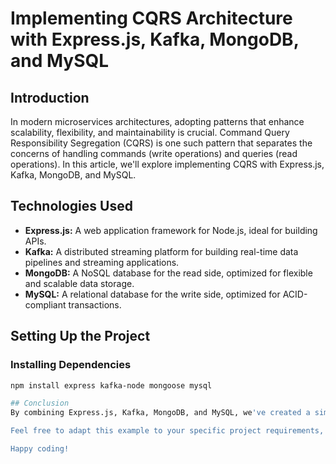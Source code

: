 # Implementing CQRS Architecture with Express.js, Kafka, MongoDB, and MySQL

## Introduction

In modern microservices architectures, adopting patterns that enhance scalability, flexibility, and maintainability is crucial. Command Query Responsibility Segregation (CQRS) is one such pattern that separates the concerns of handling commands (write operations) and queries (read operations). In this article, we'll explore implementing CQRS with Express.js, Kafka, MongoDB, and MySQL.

## Technologies Used

- **Express.js:** A web application framework for Node.js, ideal for building APIs.
- **Kafka:** A distributed streaming platform for building real-time data pipelines and streaming applications.
- **MongoDB:** A NoSQL database for the read side, optimized for flexible and scalable data storage.
- **MySQL:** A relational database for the write side, optimized for ACID-compliant transactions.

## Setting Up the Project

### Installing Dependencies

```bash
npm install express kafka-node mongoose mysql

## Conclusion
By combining Express.js, Kafka, MongoDB, and MySQL, we've created a simple yet powerful CQRS architecture. This separation of concerns allows for optimized write and read operations, providing a scalable and maintainable foundation for modern microservices.

Feel free to adapt this example to your specific project requirements, adding error handling, security measures, and further optimizations as needed.

Happy coding!
